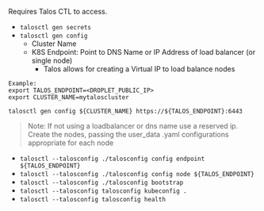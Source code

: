 


Requires Talos CTL to access.
- `talosctl gen secrets` 
- `talosctl gen config` 
	- Cluster Name 
	- K8S Endpoint: Point to DNS Name or IP Address of load balancer (or single node)
		- Talos allows for creating a Virtual IP to load balance nodes
```
Example:
export TALOS_ENDPOINT=<DROPLET_PUBLIC_IP>
export CLUSTER_NAME=mytaloscluster

talosctl gen config ${CLUSTER_NAME} https://${TALOS_ENDPOINT}:6443
```

> Note: If not using a loadbalancer or dns name use a reserved ip. Create the nodes, passing the user_data .yaml configurations appropriate for each node

- `talosctl --talosconfig ./talosconfig config endpoint ${TALOS_ENDPOINT}` 
- `talosctl --talosconfig ./talosconfig config node ${TALOS_ENDPOINT}` 
- `talosctl --talosconfig ./talosconfig bootstrap`
- `talosctl --talosconfig talosconfig kubeconfig .`
- `talosctl --talosconfig talosconfig health`